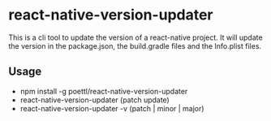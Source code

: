 # react-native-version-updater

This is a cli tool to update the version of a react-native project. It will update the version in the package.json, the build.gradle files and the Info.plist files.

## Usage

- npm install -g poettl/react-native-version-updater
- react-native-version-updater (patch update)
- react-native-version-updater -v (patch | minor | major)
